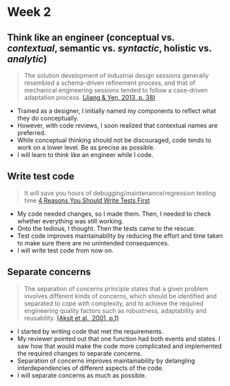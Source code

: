 # Week 2

## Think like an engineer (conceptual vs. *contextual*, semantic vs. *syntactic*, holistic vs. *analytic*)
> The solution development of industrial design sessions generally resembled a schema-driven refinement process, and that of mechanical engineering sessions tended to follow a case-driven adaptation process. [(Jiang & Yen, 2013, p. 38)](https://www.researchgate.net/publication/299820103_Design_Thinking_in_Conceptual_Design_Processes_A_Comparison_Between_Industrial_and_Engineering_Design_Students)
* Trained as a designer, I initially named my components to reflect what they do conceptually.
* However, with code reviews, I soon realized that contextual names are preferred.
* While conceptual thinking should not be discouraged, code tends to work on a lower level. Be as precise as possible.
* I will learn to think like an engineer while I code.

## Write test code
> It will save you hours of debugging/maintenance/regression testing time [4 Reasons You Should Write Tests First](https://dev.to/flippedcoding/4-reasons-you-should-write-tests-first-47oa)
* My code needed changes, so I made them. Then, I needed to check whether everything was still working.
* Onto the tedious, I thought. Then the tests came to the rescue.
* Test code improves maintainability by reducing the effort and time taken to make sure there are no unintended consequences.
* I will write test code from now on.

## Separate concerns
> The separation of concerns principle states that a given problem involves different kinds of concerns, which should be identified and separated to cope with complexity, and to achieve the required engineering quality factors such as robustness, adaptability and reusability. [(Aksit et al., 2001, p.1)](https://www.researchgate.net/publication/216884785_The_Six_concerns_for_Separation_of_Concerns)
* I started by writing code that met the requirements.
* My reviewer pointed out that one function had both events and states. I saw how that would make the code more complicated and implemented the required changes to separate concerns.
* Separation of concerns improves maintainability by detangling interdependencies of different aspects of the code.
* I will separate concerns as much as possible.
